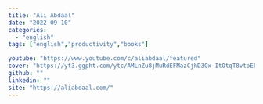 ```yaml
---
title: "Ali Abdaal"
date: "2022-09-10"
categories:
  - "english"
tags: ["english","productivity","books"]

youtube: "https://www.youtube.com/c/aliabdaal/featured"
cover: "https://yt3.ggpht.com/ytc/AMLnZu8jMuRdEFMazCjhD3Ox-ItOtqT8vtoEkAbjuDis=s88-c-k-c0x00ffffff-no-rj"
github: ""
linkedin: ""
site: "https://aliabdaal.com/"
---
```






